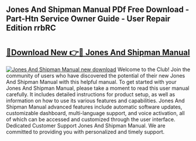 ## Jones And Shipman Manual PDf Free Download - Part-Htn Service Owner Guide - User Repair Edition rrbRC

# <h2><a href="http://bc62156.oget.top/?id=Jones+And+Shipman+Manual">🔗Download New 👉🔴 Jones And Shipman Manual</a></h2>

[![Jones And Shipman Manual new download](https://i.imgur.com/5g1atiW.png)](http://bc62156.oget.top/?id=Jones+And+Shipman+Manual)
Welcome to the Club! Join the community of users who have discovered the potential of their new Jones And Shipman Manual with this helpful manual. To get started with your Jones And Shipman Manual, please take a moment to read this user manual carefully. It includes detailed instructions for product setup, as well as information on how to use its various features and capabilities. Jones And Shipman Manual advanced features include automatic software updates, customizable dashboard, multi-language support, and voice activation, all of which can be accessed and customized through the user interface. Dedicated Customer Support Jones And Shipman Manual. We are committed to providing you with personalized and timely support.
